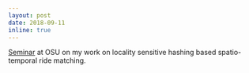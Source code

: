 ```yaml
---
layout: post
date: 2018-09-11
inline: true
---
```


[Seminar](https://www.ece.osu.edu/events/2018/09/distinguished-seminar-chinmoy-dutta-research-scientist-lyft-inc) at OSU on my work on locality sensitive hashing based spatio-temporal ride matching.
